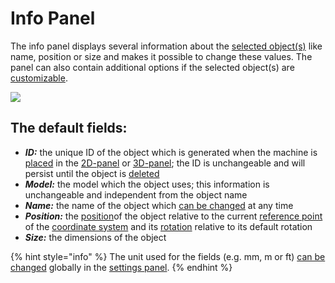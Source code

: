 # Info Panel

The info panel displays several information about the [selected object(s)](../machines/selecting-and-moving-objects.md#select-objects) like name, position or size and makes it possible to change these values. The panel can also contain additional options if the selected object(s) are [customizable](../machines/customizable-machines.md).

![](../../../.gitbook/assets/iVP\_interface\_info\_panel.jpg)

## The default fields:

* _**ID:**_ the unique ID of the object which is generated when the machine is [placed](../machines/first-steps-with-3d-object.md) in the [2D-panel](the-2d-panel.md) or [3D-panel](the-3d-panel.md); the ID is unchangeable and will persist until the object is [deleted](../machines/copy-and-delete-objects.md#delete-objects)
* _**Model:**_ the model which the object uses; this information is unchangeable and independent from the object name
* _**Name:**_ the name of the object which [can be changed](../machines/renaming-objects-and-folders.md) at any time
* _**Position:**_ the [position](../machines/selecting-and-moving-objects.md#move-objects)of the object relative to the current [reference point](the-grid.md#adjusting-the-reference-point) of the [coordinate system](the-grid.md) and its [rotation](../machines/scale-and-rotate-objects.md#rotate-objects) relative to its default rotation
* _**Size:**_ the dimensions of the object

{% hint style="info" %}
The unit used for the fields (e.g. mm, m or ft) [can be changed](settings-panel.md#global-settings) globally in the [settings panel](settings-panel.md).
{% endhint %}

